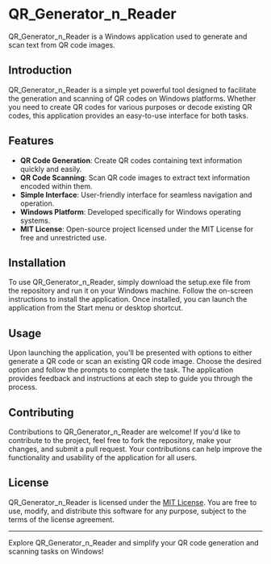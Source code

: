 # QR_Generator_n_Reader

QR_Generator_n_Reader is a Windows application used to generate and scan text from QR code images.

## Introduction

QR_Generator_n_Reader is a simple yet powerful tool designed to facilitate the generation and scanning of QR codes on Windows platforms. Whether you need to create QR codes for various purposes or decode existing QR codes, this application provides an easy-to-use interface for both tasks.

## Features

- **QR Code Generation**: Create QR codes containing text information quickly and easily.
- **QR Code Scanning**: Scan QR code images to extract text information encoded within them.
- **Simple Interface**: User-friendly interface for seamless navigation and operation.
- **Windows Platform**: Developed specifically for Windows operating systems.
- **MIT License**: Open-source project licensed under the MIT License for free and unrestricted use.

## Installation

To use QR_Generator_n_Reader, simply download the setup.exe file from the repository and run it on your Windows machine. Follow the on-screen instructions to install the application. Once installed, you can launch the application from the Start menu or desktop shortcut.

## Usage

Upon launching the application, you'll be presented with options to either generate a QR code or scan an existing QR code image. Choose the desired option and follow the prompts to complete the task. The application provides feedback and instructions at each step to guide you through the process.

## Contributing

Contributions to QR_Generator_n_Reader are welcome! If you'd like to contribute to the project, feel free to fork the repository, make your changes, and submit a pull request. Your contributions can help improve the functionality and usability of the application for all users.

## License

QR_Generator_n_Reader is licensed under the [MIT License](LICENSE). You are free to use, modify, and distribute this software for any purpose, subject to the terms of the license agreement.

---

Explore QR_Generator_n_Reader and simplify your QR code generation and scanning tasks on Windows!
